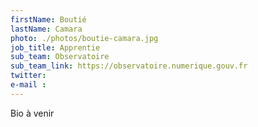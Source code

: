 ```yaml
---
firstName: Boutié
lastName: Camara
photo: ./photos/boutie-camara.jpg
job_title: Apprentie
sub_team: Observatoire
sub_team_link: https://observatoire.numerique.gouv.fr
twitter:
e-mail :
---
```


Bio à venir
